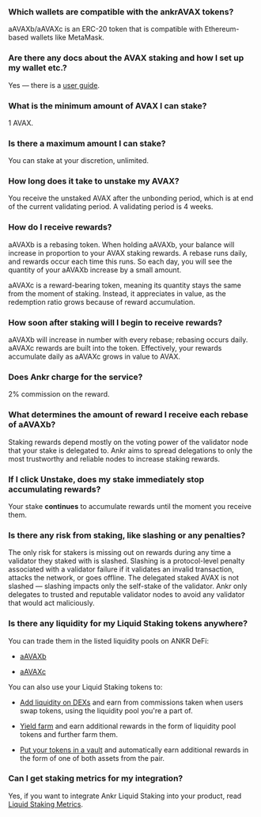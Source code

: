 ### Which wallets are compatible with the ankrAVAX tokens?

aAVAXb/aAVAXc is an ERC-20 token that is compatible with Ethereum-based wallets like MetaMask.

### Are there any docs about the AVAX staking and how I set up my wallet etc.?

Yes — there is a [user guide](https://www.ankr.com/docs/staking/liquid-staking/avax/stake/).

### What is the minimum amount of AVAX I can stake?

1 AVAX.

###  Is there a maximum amount I can stake?

You can stake at your discretion, unlimited.

### How long does it take to unstake my AVAX?

You receive the unstaked AVAX after the unbonding period, which is at end of the current validating period. A validating period is 4 weeks.

### How do I receive rewards?

aAVAXb is a rebasing token. When holding aAVAXb, your balance will increase in proportion to your AVAX staking rewards. A rebase runs daily, and rewards occur each time this runs. So each day, you will see the quantity of your aAVAXb increase by a small amount.  

  

aAVAXc is a reward-bearing token, meaning its quantity stays the same from the moment of staking. Instead, it appreciates in value, as the redemption ratio grows because of reward accumulation.

### How soon after staking will I begin to receive rewards?

aAVAXb will increase in number with every rebase; rebasing occurs daily. aAVAXc rewards are built into the token. Effectively, your rewards accumulate daily as aAVAXc grows in value to AVAX.

### Does Ankr charge for the service?

2% commission on the reward.

### What determines the amount of reward I receive each rebase of aAVAXb?

Staking rewards depend mostly on the voting power of the validator node that your stake is delegated to. Ankr aims to spread delegations to only the most trustworthy and reliable nodes to increase staking rewards.

### If I click Unstake, does my stake immediately stop accumulating rewards?

Your stake **continues** to accumulate rewards until the moment you receive them.

### Is there any risk from staking, like slashing or any penalties?

The only risk for stakers is missing out on rewards during any time a validator they staked with is slashed. Slashing is a protocol-level penalty associated with a validator failure if it validates an invalid transaction, attacks the network, or goes offline. The delegated staked AVAX is not slashed — slashing impacts only the self-stake of the validator. Ankr only delegates to trusted and reputable validator nodes to avoid any validator that would act maliciously.

### Is there any liquidity for my Liquid Staking tokens anywhere?

You can trade them in the listed liquidity pools on ANKR DeFi:

* [aAVAXb](https://www.ankr.com/staking/defi/?assets=aAVAXb)

* [aAVAXc](https://www.ankr.com/staking/defi/?assets=aAVAXc)

You can also use your Liquid Staking tokens to:

* [Add liquidity on DEXs](https://www.ankr.com/docs/staking/defi/liquidity-pools/) and earn from commissions taken when users swap tokens, using the liquidity pool you're a part of.

* [Yield farm](https://www.ankr.com/docs/staking/defi/yield-farming/) and earn additional rewards in the form of liquidity pool tokens and further farm them.

* [Put your tokens in a vault](https://www.ankr.com/docs/staking/defi/vaults/) and automatically earn additional rewards in the form of one of both assets from the pair.

### Can I get staking metrics for my integration?

Yes, if you want to integrate Ankr Liquid Staking into your product, read [Liquid Staking Metrics](https://www.ankr.com/docs/staking/for-integrators/restful-api/staking-metrics/).
